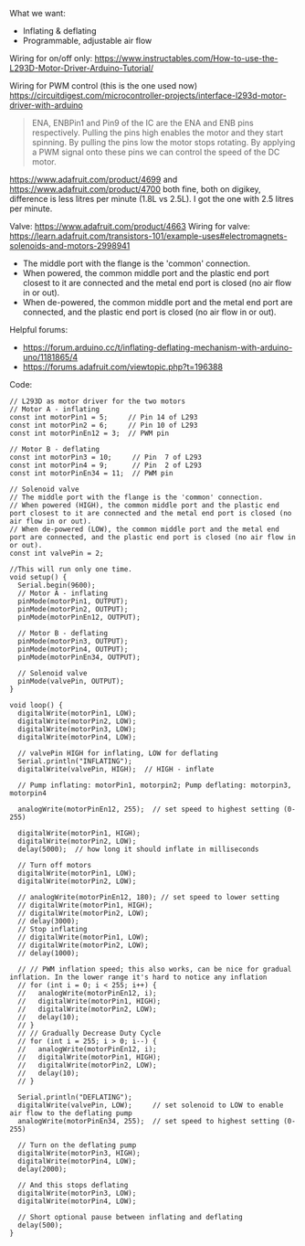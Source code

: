 
What we want:
- Inflating & deflating
- Programmable, adjustable air flow

Wiring for on/off only:
<https://www.instructables.com/How-to-use-the-L293D-Motor-Driver-Arduino-Tutorial/>

Wiring for PWM control (this is the one used now)
<https://circuitdigest.com/microcontroller-projects/interface-l293d-motor-driver-with-arduino>
>ENA, ENBPin1 and Pin9 of the IC are the ENA and ENB pins respectively. Pulling the pins high enables the motor and they start spinning. By pulling the pins low the motor stops rotating. By applying a PWM signal onto these pins we can control the speed of the DC motor.

<https://www.adafruit.com/product/4699> and <https://www.adafruit.com/product/4700> both fine, both on digikey, difference is less litres per minute (1.8L vs 2.5L). I got the one with 2.5 litres per minute.

Valve: <https://www.adafruit.com/product/4663>
Wiring for valve:
<https://learn.adafruit.com/transistors-101/example-uses#electromagnets-solenoids-and-motors-2998941>

- The middle port with the flange is the 'common' connection.
- When powered, the common middle port and the plastic end port closest to it are connected and the metal end port is closed (no air flow in or out).
- When de-powered, the common middle port and the metal end port are connected, and the plastic end port is closed (no air flow in or out).

Helpful forums:
- <https://forum.arduino.cc/t/inflating-deflating-mechanism-with-arduino-uno/1181865/4>
- <https://forums.adafruit.com/viewtopic.php?t=196388>

Code:

```
// L293D as motor driver for the two motors
// Motor A - inflating
const int motorPin1 = 5;     // Pin 14 of L293
const int motorPin2 = 6;     // Pin 10 of L293
const int motorPinEn12 = 3;  // PWM pin

// Motor B - deflating
const int motorPin3 = 10;     // Pin  7 of L293
const int motorPin4 = 9;      // Pin  2 of L293
const int motorPinEn34 = 11;  // PWM pin

// Solenoid valve
// The middle port with the flange is the 'common' connection.
// When powered (HIGH), the common middle port and the plastic end port closest to it are connected and the metal end port is closed (no air flow in or out).
// When de-powered (LOW), the common middle port and the metal end port are connected, and the plastic end port is closed (no air flow in or out).
const int valvePin = 2;

//This will run only one time.
void setup() {
  Serial.begin(9600);
  // Motor A - inflating
  pinMode(motorPin1, OUTPUT);
  pinMode(motorPin2, OUTPUT);
  pinMode(motorPinEn12, OUTPUT);

  // Motor B - deflating
  pinMode(motorPin3, OUTPUT);
  pinMode(motorPin4, OUTPUT);
  pinMode(motorPinEn34, OUTPUT);

  // Solenoid valve
  pinMode(valvePin, OUTPUT);
}

void loop() {
  digitalWrite(motorPin1, LOW);
  digitalWrite(motorPin2, LOW);
  digitalWrite(motorPin3, LOW);
  digitalWrite(motorPin4, LOW);

  // valvePin HIGH for inflating, LOW for deflating
  Serial.println("INFLATING");
  digitalWrite(valvePin, HIGH);  // HIGH - inflate

  // Pump inflating: motorPin1, motorpin2; Pump deflating: motorpin3, motorpin4

  analogWrite(motorPinEn12, 255);  // set speed to highest setting (0-255)

  digitalWrite(motorPin1, HIGH);
  digitalWrite(motorPin2, LOW);
  delay(5000);  // how long it should inflate in milliseconds

  // Turn off motors
  digitalWrite(motorPin1, LOW);
  digitalWrite(motorPin2, LOW);

  // analogWrite(motorPinEn12, 180); // set speed to lower setting
  // digitalWrite(motorPin1, HIGH);
  // digitalWrite(motorPin2, LOW);
  // delay(3000);
  // Stop inflating
  // digitalWrite(motorPin1, LOW);
  // digitalWrite(motorPin2, LOW);
  // delay(1000);

  // // PWM inflation speed; this also works, can be nice for gradual inflation. In the lower range it's hard to notice any inflation
  // for (int i = 0; i < 255; i++) {
  //   analogWrite(motorPinEn12, i);
  //   digitalWrite(motorPin1, HIGH);
  //   digitalWrite(motorPin2, LOW);
  //   delay(10);
  // }
  // // Gradually Decrease Duty Cycle
  // for (int i = 255; i > 0; i--) {
  //   analogWrite(motorPinEn12, i);
  //   digitalWrite(motorPin1, HIGH);
  //   digitalWrite(motorPin2, LOW);
  //   delay(10);
  // }

  Serial.println("DEFLATING");
  digitalWrite(valvePin, LOW);     // set solenoid to LOW to enable air flow to the deflating pump
  analogWrite(motorPinEn34, 255);  // set speed to highest setting (0-255)

  // Turn on the deflating pump
  digitalWrite(motorPin3, HIGH);
  digitalWrite(motorPin4, LOW);
  delay(2000);

  // And this stops deflating
  digitalWrite(motorPin3, LOW);
  digitalWrite(motorPin4, LOW);

  // Short optional pause between inflating and deflating
  delay(500);
}
```
